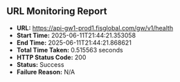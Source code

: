 ## URL Monitoring Report

- **URL:** https://api-gw1-prod1.fisglobal.com/gw/v1/health
- **Start Time:** 2025-06-11T21:44:21.353058
- **End Time:** 2025-06-11T21:44:21.868621
- **Total Time Taken:** 0.515563 seconds
- **HTTP Status Code:** 200
- **Status:** Success
- **Failure Reason:** N/A
